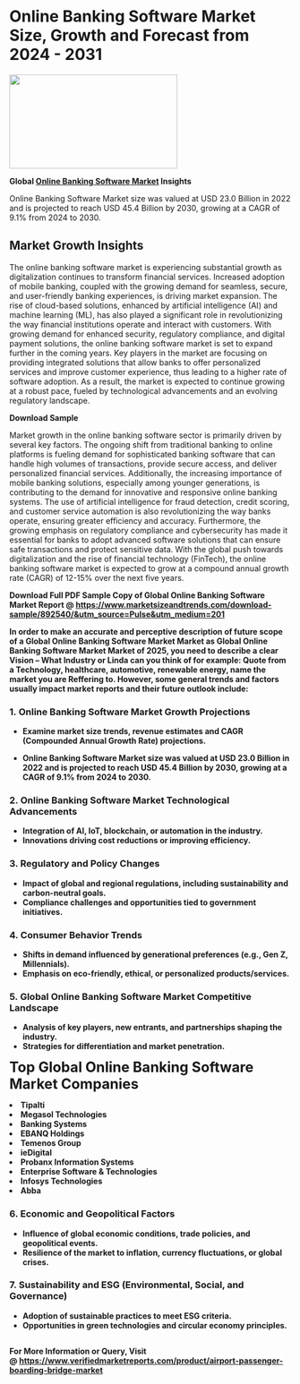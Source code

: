 <H1>Online Banking Software Market Size, Growth and Forecast from 2024 - 2031</H1><img class="aligncenter size-medium wp-image-584254" src="https://thirdeyenews.in/wp-content/uploads/2024/09/Global-Market-Research-300x168.jpeg" alt="" width="300" height="168" /><p><strong>Global&nbsp;<a href="https://www.marketsizeandtrends.com/download-sample/892540/&amp;utm_source=Pulse&amp;utm_medium=201">Online Banking Software Market</a> Insights</strong></p><p>Online Banking Software Market size was valued at USD 23.0 Billion in 2022 and is projected to reach USD 45.4 Billion by 2030, growing at a CAGR of 9.1% from 2024 to 2030.</p><p><h2>Market Growth Insights</h2> <p>The online banking software market is experiencing substantial growth as digitalization continues to transform financial services. Increased adoption of mobile banking, coupled with the growing demand for seamless, secure, and user-friendly banking experiences, is driving market expansion. The rise of cloud-based solutions, enhanced by artificial intelligence (AI) and machine learning (ML), has also played a significant role in revolutionizing the way financial institutions operate and interact with customers. With growing demand for enhanced security, regulatory compliance, and digital payment solutions, the online banking software market is set to expand further in the coming years. Key players in the market are focusing on providing integrated solutions that allow banks to offer personalized services and improve customer experience, thus leading to a higher rate of software adoption. As a result, the market is expected to continue growing at a robust pace, fueled by technological advancements and an evolving regulatory landscape.</p> <p><strong>Download Sample</strong></p> <p>Market growth in the online banking software sector is primarily driven by several key factors. The ongoing shift from traditional banking to online platforms is fueling demand for sophisticated banking software that can handle high volumes of transactions, provide secure access, and deliver personalized financial services. Additionally, the increasing importance of mobile banking solutions, especially among younger generations, is contributing to the demand for innovative and responsive online banking systems. The use of artificial intelligence for fraud detection, credit scoring, and customer service automation is also revolutionizing the way banks operate, ensuring greater efficiency and accuracy. Furthermore, the growing emphasis on regulatory compliance and cybersecurity has made it essential for banks to adopt advanced software solutions that can ensure safe transactions and protect sensitive data. With the global push towards digitalization and the rise of financial technology (FinTech), the online banking software market is expected to grow at a compound annual growth rate (CAGR) of 12-15% over the next five years. <p><strong></p><p><span class=""><strong>Download Full PDF Sample Copy of Global Online Banking Software Market Report</strong> @ <a href="https://www.marketsizeandtrends.com/download-sample/892540/&amp;utm_source=Pulse&amp;utm_medium=201" target="_blank">https://www.marketsizeandtrends.com/download-sample/892540/&amp;utm_source=Pulse&amp;utm_medium=201</a></span></p><p>In order to make an accurate and perceptive description of future scope of a Global&nbsp;Online Banking Software Market Market as Global&nbsp;Online Banking Software Market Market of 2025, you need to describe a clear Vision &ndash; What Industry or Linda can you think of for example: Quote from a Technology, healthcare, automotive, renewable energy, name the market you are Reffering to. However, some general trends and factors usually impact market reports and their future outlook include:</p><h3>1.&nbsp;<strong>Online Banking Software Market Growth Projections</strong></h3><ul><li>Examine market size trends, revenue estimates and CAGR (Compounded Annual Growth Rate) projections.</li><li><p>Online Banking Software Market size was valued at USD 23.0 Billion in 2022 and is projected to reach USD 45.4 Billion by 2030, growing at a CAGR of 9.1% from 2024 to 2030.</p></li></ul><h3>2.&nbsp;<strong>Online Banking Software Market Technological Advancements</strong></h3><ul><li>Integration of AI, IoT, blockchain, or automation in the industry.</li><li>Innovations driving cost reductions or improving efficiency.</li></ul><h3>3.&nbsp;<strong>Regulatory and Policy Changes</strong></h3><ul><li>Impact of global and regional regulations, including sustainability and carbon-neutral goals.</li><li>Compliance challenges and opportunities tied to government initiatives.</li></ul><h3>4.&nbsp;<strong>Consumer Behavior Trends</strong></h3><ul><li>Shifts in demand influenced by generational preferences (e.g., Gen Z, Millennials).</li><li>Emphasis on eco-friendly, ethical, or personalized products/services.</li></ul><h3>5.&nbsp;<strong>Global Online Banking Software Market Competitive Landscape</strong></h3><ul><li>Analysis of key players, new entrants, and partnerships shaping the industry.</li><li>Strategies for differentiation and market penetration.</li></ul><p data-pm-slice="1 1 []"><span style="color: inherit; font-family: inherit; font-size: 25px;">Top Global Online Banking Software Market Companies</span></p><div class="" data-test-id=""><p><li>Tipalti</li><li> Megasol Technologies</li><li> Banking Systems</li><li> EBANQ Holdings</li><li> Temenos Group</li><li> ieDigital</li><li> Probanx Information Systems</li><li> Enterprise Software & Technologies</li><li> Infosys Technologies</li><li> Abba</li></p></div><h3>6.&nbsp;<strong>Economic and Geopolitical Factors</strong></h3><ul><li>Influence of global economic conditions, trade policies, and geopolitical events.</li><li>Resilience of the market to inflation, currency fluctuations, or global crises.</li></ul><h3>7.&nbsp;<strong>Sustainability and ESG (Environmental, Social, and Governance)</strong></h3><ul><li>Adoption of sustainable practices to meet ESG criteria.</li><li>Opportunities in green technologies and circular economy principles.</li></ul><h2><strong style="font-size: 14px;">For More Information or Query, Visit @&nbsp;</strong><a style="background-color: #ffffff; font-size: 14px;" href="https://www.marketsizeandtrends.com/report/online-banking-software-market-/" target="_blank">https://www.verifiedmarketreports.com/product/airport-passenger-boarding-bridge-market</a></h2>
